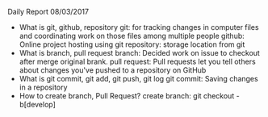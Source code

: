 Daily Report 08/03/2017
- What is git, github, repository
	git: for tracking changes in computer files and coordinating work on those files among multiple people
	github: Online project hosting using git
	repository: storage location from git
- What is branch, pull request
	branch: Decided work on issue to checkout after merge original brank.
	pull request: Pull requests let you tell others about changes you've pushed to a repository on GitHub
- What is git commit, git add, git push, git log
	git commit: Saving changes in a repository	
- How to create branch, Pull Request?
	create branch: git checkout -b[develop]

